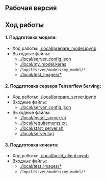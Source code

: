 
## Рабочая версия

## Ход работы

#### 1. Поддготовка модели:
  - Ход работы: [./local/prepare_model.ipynb](local/prepare_model.ipynb)
  - Выходные файлы:
    - [./local/server_config.json](local/server_config.json)
    - [./local/my_model.keras](local/my_model.keras)
    - `/tmp/tfsrver/models/my_model/*`
    - [./local/test_images/*](local/test_images)

#### 2. Поддготовка сервера Tensorflow Serving:
  - Ход работы: [./local/prepare_server.ipynb](local/prepare_server.ipynb)
  - Входные файлы:
    - [./local/server_config.json](local/server_config.json)
  - Выходные файлы:
    - [./local/install_server.sh](local/install_server.sh)
    - [./local/requirements.txt](local/requirements.txt)
    - [./local/start_server.sh](local/start_server.sh)
    - [./local/server.log](local/server.log)
   
#### 3. Поддготовка клиента:
  - Ход работы: [./local/build_client.ipynb](local/build_client.ipynb)
  - Входные файлы:
    - [./local/test_images/*](local/test_images)
    - `/tmp/tfsrver/models/my_model/*`
